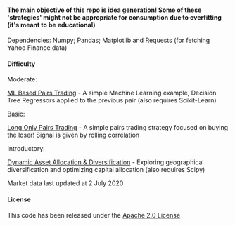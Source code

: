 #### The main objective of this repo is idea generation! Some of these 'strategies' might not be appropriate for consumption ~~due to overfitting~~ (it's meant to be educational)

Dependencies: Numpy; Pandas; Matplotlib and Requests (for fetching Yahoo Finance data)

#### Difficulty

Moderate:

[ML Based Pairs Trading](DecisionTreeRegressors.ipynb) - A simple Machine Learning example, Decision Tree Regressors applied to the previous pair (also requires Scikit-Learn)

Basic:

[Long Only Pairs Trading](PairsTrading.ipynb) - A simple pairs trading strategy focused on buying the loser! Signal is given by rolling correlation

Introductory:

[Dynamic Asset Allocation & Diversification](AssetAllocation.ipynb) - Exploring geographical diversification and optimizing capital allocation (also requires Scipy)

Market data last updated at 2 July 2020

#### License
This code has been released under the [Apache 2.0 License](LICENSE)